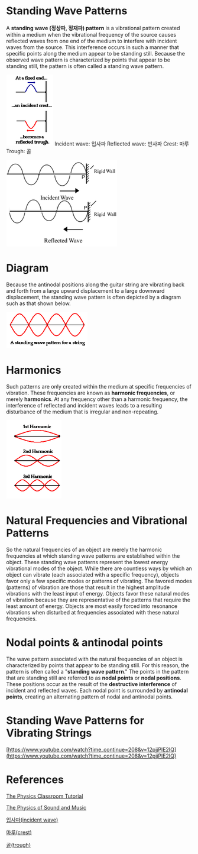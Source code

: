 # Standing Wave Patterns

A **standing wave (정상파, 정재파) pattern** is a vibrational pattern created within a medium when the vibrational frequency of the source causes reflected waves from one end of the medium to interfere with incident waves from the source. This interference occurs in such a manner that specific points along the medium appear to be standing still. Because the observed wave pattern is characterized by points that appear to be standing still, the pattern is often called a standing wave pattern.

![](images/Untitled-606cd9a4-33b6-4d3a-904c-066ebae0a151.png)
Incident wave: 입사파
Reflected wave: 반사파
Crest: 마루
Trough: 골

![](images/Untitled-42bd0c15-fdb4-41af-8711-4b3798ecd970.png)
# Diagram

Because the antinodal positions along the guitar string are vibrating back and forth from a large upward displacement to a large downward displacement, the standing wave pattern is often depicted by a diagram such as that shown below.

![](images/Untitled-6961b8ed-28b5-43c1-9c0c-5595f36a7d24.png)
# Harmonics

Such patterns are only created within the medium at specific frequencies of vibration. These frequencies are known as **harmonic frequencies**, or merely **harmonics**. At any frequency other than a harmonic frequency, the interference of reflected and incident waves leads to a resulting disturbance of the medium that is irregular and non-repeating.

![](images/Untitled-8e3f4816-4099-4eda-b543-ec9f0380996b.png)
# Natural Frequencies and Vibrational Patterns

So the natural frequencies of an object are merely the harmonic frequencies at which standing wave patterns are established within the object. These standing wave patterns represent the lowest energy vibrational modes of the object. While there are countless ways by which an object can vibrate (each associated with a specific frequency), objects favor only a few specific modes or patterns of vibrating. The favored modes (patterns) of vibration are those that result in the highest amplitude vibrations with the least input of energy. Objects favor these natural modes of vibration because they are representative of the patterns that require the least amount of energy. Objects are most easily forced into resonance vibrations when disturbed at frequencies associated with these natural frequencies.

# Nodal points & antinodal points

The wave pattern associated with the natural frequencies of an object is characterized by points that appear to be standing still. For this reason, the pattern is often called a "**standing wave pattern**." The points in the pattern that are standing still are referred to as **nodal points** or **nodal positions**. These positions occur as the result of the **destructive interference** of incident and reflected waves. Each nodal point is surrounded by **antinodal points**, creating an alternating pattern of nodal and antinodal points.

# Standing Wave Patterns for Vibrating Strings

[https://www.youtube.com/watch?time_continue=208&v=12pjjPIE2IQ](https://www.youtube.com/watch?time_continue=208&v=12pjjPIE2IQ)

# References

[The Physics Classroom Tutorial](https://www.physicsclassroom.com/Class/waves/u10l4b.cfm)

[The Physics of Sound and Music](https://www.physicsclassroom.com/Class/sound/u11l4c.cfm)

[입사파(incident wave)](https://www.scienceall.com/입사파incident-wave/)

[마루(crest)](https://www.scienceall.com/마루crest-2/)

[골(trough)](https://www.scienceall.com/골trough-3/)